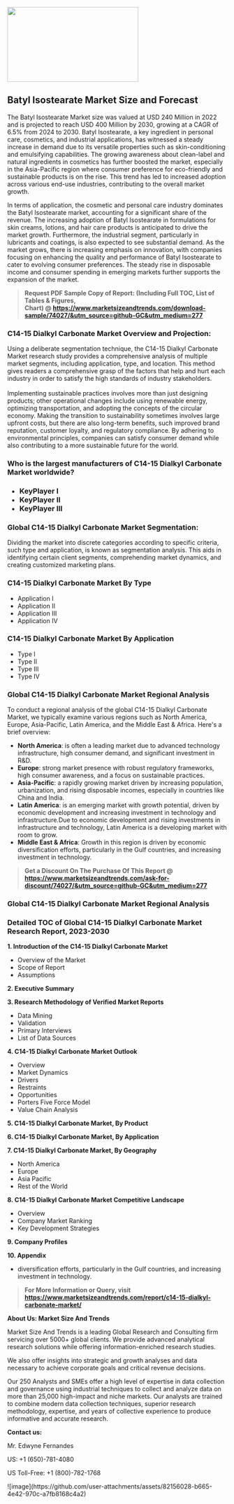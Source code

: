 <p><img class="alignnone size-medium wp-image-20088" src="https://ffe5etoiles.com/wp-content/uploads/2024/12/MST1-300x171.png" alt="" width="300" height="171" /></p><h2>Batyl Isostearate Market Size and Forecast</h2><p>The Batyl Isostearate Market size was valued at USD 240 Million in 2022 and is projected to reach USD 400 Million by 2030, growing at a CAGR of 6.5% from 2024 to 2030. Batyl Isostearate, a key ingredient in personal care, cosmetics, and industrial applications, has witnessed a steady increase in demand due to its versatile properties such as skin-conditioning and emulsifying capabilities. The growing awareness about clean-label and natural ingredients in cosmetics has further boosted the market, especially in the Asia-Pacific region where consumer preference for eco-friendly and sustainable products is on the rise. This trend has led to increased adoption across various end-use industries, contributing to the overall market growth.</p><p>In terms of application, the cosmetic and personal care industry dominates the Batyl Isostearate market, accounting for a significant share of the revenue. The increasing adoption of Batyl Isostearate in formulations for skin creams, lotions, and hair care products is anticipated to drive the market growth. Furthermore, the industrial segment, particularly in lubricants and coatings, is also expected to see substantial demand. As the market grows, there is increasing emphasis on innovation, with companies focusing on enhancing the quality and performance of Batyl Isostearate to cater to evolving consumer preferences. The steady rise in disposable income and consumer spending in emerging markets further supports the expansion of the market.</p></p><blockquote id="" class=""><strong>Request PDF Sample Copy of Report: (Including Full TOC, List of Tables &amp; Figures, Chart)&nbsp;@&nbsp;<strong><a href="https://www.marketsizeandtrends.com/download-sample/74027/&utm_source=github-GC&utm_medium=277" target="_blank">https://www.marketsizeandtrends.com/download-sample/74027/&utm_source=github-GC&utm_medium=277</a></strong></strong></blockquote><h3 id="" class="">C14-15 Dialkyl Carbonate Market&nbsp;Overview and Projection:</h3><p id="" class="">Using a deliberate segmentation technique, the C14-15 Dialkyl Carbonate Market research study provides a comprehensive analysis of multiple market segments, including application, type, and location. This method gives readers a comprehensive grasp of the factors that help and hurt each industry in order to satisfy the high standards of industry stakeholders. <br /> <br />Implementing sustainable practices involves more than just designing products; other operational changes include using renewable energy, optimizing transportation, and adopting the concepts of the circular economy. Making the transition to sustainability sometimes involves large upfront costs, but there are also long-term benefits, such improved brand reputation, customer loyalty, and regulatory compliance. By adhering to environmental principles, companies can satisfy consumer demand while also contributing to a more sustainable future for the world.</p><h3 id="" class="">Who is the largest manufacturers of&nbsp;C14-15 Dialkyl Carbonate Market worldwide?</h3><h3 class=""><p><ul><li>KeyPlayer I </li><li> KeyPlayer II </li><li> KeyPlayer III</li></ul></p></h3><h3 id="" class="">Global&nbsp;C14-15 Dialkyl Carbonate Market Segmentation:</h3><p id="" class="">Dividing the market into discrete categories according to specific criteria, such type and application, is known as segmentation analysis. This aids in identifying certain client segments, comprehending market dynamics, and creating customized marketing plans.</p><h3 id="" class="">C14-15 Dialkyl Carbonate Market&nbsp;By Type</h3><p><p><ul><li>Application I</li><li> Application II</li><li> Application III</li><li> Application IV</p></li></ul></p></p><h3 id="" class="">C14-15 Dialkyl Carbonate Market&nbsp;By Application</h3><p class=""><p><ul><li>Type I</li><li> Type II</li><li> Type III</li><li> Type IV</li></ul></p></p><h3 id="" class="">Global C14-15 Dialkyl Carbonate Market Regional Analysis</h3><p id="" class="">To conduct a regional analysis of the global C14-15 Dialkyl Carbonate Market, we typically examine various regions such as North America, Europe, Asia-Pacific, Latin America, and the Middle East &amp; Africa. Here's a brief overview:</p><ul><li><strong>North America</strong>: is often a leading market due to advanced technology infrastructure, high consumer demand, and significant investment in R&amp;D.</li><li><strong>Europe</strong>: strong market presence with robust regulatory frameworks, high consumer awareness, and a focus on sustainable practices.</li><li><strong>Asia-Pacific</strong>: a rapidly growing market driven by increasing population, urbanization, and rising disposable incomes, especially in countries like China and India.</li><li><strong>Latin America</strong>: is an emerging market with growth potential, driven by economic development and increasing investment in technology and infrastructure.Due to economic development and rising investments in infrastructure and technology, Latin America is a developing market with room to grow.</li><li><strong>Middle East &amp; Africa</strong>: Growth in this region is driven by economic diversification efforts, particularly in the Gulf countries, and increasing investment in technology.</li></ul><blockquote id="" class=""><strong>Get a Discount On The Purchase Of This Report @ <strong><a href="https://www.marketsizeandtrends.com/ask-for-discount/74027/&utm_source=github-GC&utm_medium=277" target="_blank">https://www.marketsizeandtrends.com/ask-for-discount/74027/&utm_source=github-GC&utm_medium=277</a></strong></strong></blockquote><h3 id="" class="">Global C14-15 Dialkyl Carbonate Market Regional Analysis</h3><h3 id="" class="">Detailed TOC of Global C14-15 Dialkyl Carbonate Market Research Report, 2023-2030</h3><p id="" class=""><strong>1. Introduction of the C14-15 Dialkyl Carbonate Market</strong></p><ul><li>Overview of the Market</li><li>Scope of Report</li><li>Assumptions</li></ul><p id="" class=""><strong>2. Executive Summary</strong></p><p id="" class=""><strong>3. Research Methodology of Verified Market Reports</strong></p><ul><li>Data Mining</li><li>Validation</li><li>Primary Interviews</li><li>List of Data Sources</li></ul><p id="" class=""><strong>4. C14-15 Dialkyl Carbonate Market Outlook</strong></p><ul><li>Overview</li><li>Market Dynamics</li><li>Drivers</li><li>Restraints</li><li>Opportunities</li><li>Porters Five Force Model</li><li>Value Chain Analysis</li></ul><p id="" class=""><strong>5. C14-15 Dialkyl Carbonate Market, By Product</strong></p><p id="" class=""><strong>6. C14-15 Dialkyl Carbonate Market, By Application</strong></p><p id="" class=""><strong>7. C14-15 Dialkyl Carbonate Market, By Geography</strong></p><ul><li>North America</li><li>Europe</li><li>Asia Pacific</li><li>Rest of the World</li></ul><p id="" class=""><strong>8. C14-15 Dialkyl Carbonate Market Competitive Landscape</strong></p><ul><li>Overview</li><li>Company Market Ranking</li><li>Key Development Strategies</li></ul><p id="" class=""><strong>9. Company Profiles</strong></p><p id="" class=""><strong>10. Appendix</strong></p><ul><li>diversification efforts, particularly in the Gulf countries, and increasing investment in technology.</li></ul><blockquote id="" class=""><strong>For More Information or Query, visit <strong><strong><a href="https://www.marketsizeandtrends.com/report/c14-15-dialkyl-carbonate-market/" target="_blank">https://www.marketsizeandtrends.com/report/c14-15-dialkyl-carbonate-market/</a></strong></strong></strong></blockquote><p id="" class=""><strong>About Us: Market Size And Trends</strong></p><p id="" class="">Market Size And Trends is a leading Global Research and Consulting firm servicing over 5000+ global clients. We provide advanced analytical research solutions while offering information-enriched research studies.</p><p id="" class="">We also offer insights into strategic and growth analyses and data necessary to achieve corporate goals and critical revenue decisions.</p><p id="" class="">Our 250 Analysts and SMEs offer a high level of expertise in data collection and governance using industrial techniques to collect and analyze data on more than 25,000 high-impact and niche markets. Our analysts are trained to combine modern data collection techniques, superior research methodology, expertise, and years of collective experience to produce informative and accurate research.</p><p id="" class=""><strong>Contact us:</strong></p><p id="" class="">Mr. Edwyne Fernandes</p><p id="" class="">US: +1 (650)-781-4080</p><p id="" class="">US Toll-Free: +1 (800)-782-1768</p>
![image](https://github.com/user-attachments/assets/82156028-b665-4e42-970c-a7fb8168c4a2)
